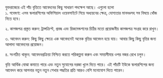 যুক্তরাজ্যের এই পাঁচ বৃত্তিতে আবেদনের কিছু সাধারণ পদক্ষেপ আছে। এগুলো হলো  
১. গবেষণা: এসব স্কলারশিপের অফিশিয়াল ওয়েবসাইটে গিয়ে অধ্যয়নের ক্ষেত্র, যোগ্যতার মানদণ্ডসহ সব বিষয়ে খোঁজ নিতে হবে।

২. কাগজপত্র প্রস্তুত করুন: ট্রান্সক্রিপ্ট, প্রবন্ধ এবং রিকমেন্ডশনের চিঠির মতো প্রয়োজনীয় কাগজপত্র সংগ্রহ করে রাখুন।

৩. আবেদন করুন: কিছু কিছু ক্ষেত্রে এক আবেদনেই অনেক বৃত্তির আবেদন হয়ে যায়। আবার কিছু কিছু বৃত্তির জন্য আলাদা আবেদনের প্রয়োজন।

৪. সংগঠিত থাকুন: আবেদনপ্রক্রিয়া নিশ্চিত করতে পরিকল্পনা করুন এবং সময়সীমার ওপর নজর রেখে চলুন।

বৃত্তি আর্থিক বোঝা কমাতে পারে এবং নতুন সুযোগের দরজা খুলে দিতে পারে। এই পাঁচটি ইউকে স্কলারশিপের জন্য আবেদন করে আপনার নতুন নতুন শেখার পদ্ধতির প্রতি আরও বেশি মনোযোগ দিতে পারেন।
